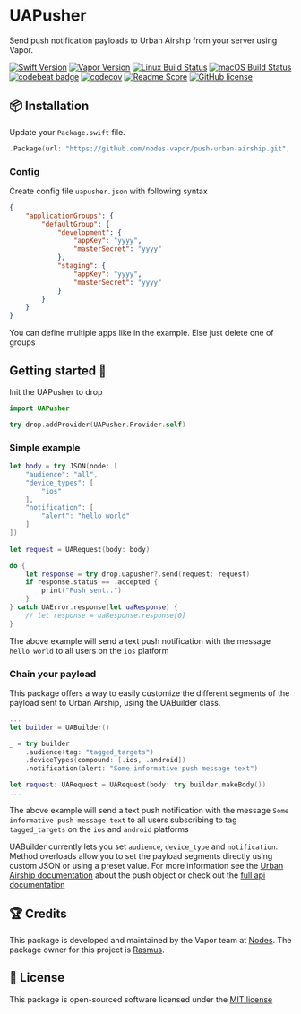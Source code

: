 # UAPusher
Send push notification payloads to Urban Airship from your server using Vapor.

[![Swift Version](https://img.shields.io/badge/Swift-3.1-brightgreen.svg)](http://swift.org)
[![Vapor Version](https://img.shields.io/badge/Vapor-2-F6CBCA.svg)](http://vapor.codes)
[![Linux Build Status](https://img.shields.io/circleci/project/github/nodes-vapor/push-urban-airship.svg?label=Linux)](https://circleci.com/gh/nodes-vapor/push-urban-airship)
[![macOS Build Status](https://img.shields.io/travis/nodes-vapor/push-urban-airship.svg?label=macOS)](https://travis-ci.org/nodes-vapor/push-urban-airship)
[![codebeat badge](https://codebeat.co/badges/52c2f960-625c-4a63-ae63-52a24d747da1)](https://codebeat.co/projects/github-com-nodes-vapor-push-urban-airship)
[![codecov](https://codecov.io/gh/nodes-vapor/push-urban-airship/branch/master/graph/badge.svg)](https://codecov.io/gh/nodes-vapor/push-urban-airship)
[![Readme Score](http://readme-score-api.herokuapp.com/score.svg?url=https://github.com/nodes-vapor/push-urban-airship)](http://clayallsopp.github.io/readme-score?url=https://github.com/nodes-vapor/push-urban-airship)
[![GitHub license](https://img.shields.io/badge/license-MIT-blue.svg)](https://raw.githubusercontent.com/nodes-vapor/push-urban-airship/master/LICENSE)

## 📦 Installation
Update your `Package.swift` file.
```swift
.Package(url: "https://github.com/nodes-vapor/push-urban-airship.git", majorVersion: 1)
```

### Config
Create config file `uapusher.json` with following syntax

```json
{
    "applicationGroups": {
        "defaultGroup": {
            "development": {
                "appKey": "yyyy",
                "masterSecret": "yyyy"
            },
            "staging": {
                "appKey": "yyyy",
                "masterSecret": "yyyy"
            }
        }
    }
}
```

You can define multiple apps like in the example. Else just delete one of groups

## Getting started 🚀
Init the UAPusher to drop

```swift
import UAPusher

try drop.addProvider(UAPusher.Provider.self)
```

### Simple example
```swift
let body = try JSON(node: [
    "audience": "all",
    "device_types": [
        "ios"
    ],
    "notification": [
        "alert": "hello world"
    ]
])
        
let request = UARequest(body: body)

do {
    let response = try drop.uapusher?.send(request: request)
    if response.status == .accepted {
        print("Push sent..")
    }
} catch UAError.response(let uaResponse) {
    // let response = uaResponse.response[0]
}
```

The above example will send a text push notification with the message `hello world` to all users on the `ios` platform

### Chain your payload
This package offers a way to easily customize the different segments of the payload sent to Urban Airship, using the UABuilder class.

```swift
...
let builder = UABuilder()

_ = try builder
    .audience(tag: "tagged_targets")
    .deviceTypes(compound: [.ios, .android])
    .notification(alert: "Some informative push message text")

let request: UARequest = UARequest(body: try builder.makeBody())
...
```

The above example will send a text push notification with the message `Some informative push message text` to all users subscribing to tag `tagged_targets` on the `ios` and `android` platforms

UABuilder currently lets you set `audience`, `device_type` and `notification`. Method overloads allow you to set the payload segments directly using custom JSON or using a preset value. For more information see the [Urban Airship documentation](https://docs.urbanairship.com/api/ua/#push-object) about the push object or check out the [full api documentation](http://docs.urbanairship.com/api/ua/)

## 🏆 Credits
This package is developed and maintained by the Vapor team at [Nodes](https://www.nodesagency.com).
The package owner for this project is [Rasmus](https://github.com/rasmusebbesen).

## 📄 License
This package is open-sourced software licensed under the [MIT license](http://opensource.org/licenses/MIT)
